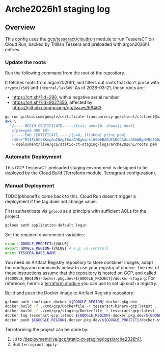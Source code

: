 # Arche2026h1 staging log

## Overview

This config uses the
[gcp/tesseract/cloudrun](/deployment/modules/gcp/tesseract/cloudrun) module to
run TesseraCT on Cloud Run, backed by Trillian Tessera and preloaded with
argon2026h1 entries.

### Update the roots

Run the following command from the root of the repository.

It fetches roots from argon2026h1, and filters out roots that don't parse with
`crypto/x509` and `internal/lax509`.  As of 2026-03-21, these roots are:

- https://crt.sh/?id=298, with a negative serial number
- https://crt.sh/?id=9027356, affected by https://github.com/golang/go/issues/69463.

```bash
go run github.com/google/certificate-transparency-go/client/ctclient@master get-roots --log_uri=https://ct.googleapis.com/logs/us1/argon2026h1/ --text=false | \
awk \
  '/-----BEGIN CERTIFICATE-----/{c=1; pem=$0; show=1; next}
   c{pem=pem ORS $0}
   /-----END CERTIFICATE-----/{c=0; if(show) print pem}
   ($0=="MIIFxDCCBKygAwIBAgIBAzANBgkqhkiG9w0BAQUFADCCAUsxGDAWBgNVBC0DDwBT"||$0=="MIIFVjCCBD6gAwIBAgIQ7is969Qh3hSoYqwE893EATANBgkqhkiG9w0BAQUFADCB"){show=0}' \
   > deployment/live/gcp/static-ct-staging/logs/arche2026h1/roots.pem
```

### Automatic Deployment

This GCP TesseraCT preloaded staging environment is designed to be deployed by
the Cloud Build ([Terraform module](/deployment/modules/gcp/cloudbuild/tesseract/),
[Terragrunt configuration](/deployment/live/gcp/static-ct-staging/cloudbuild/arche2026h1/)).

### Manual Deployment

TODO(phboneff): come back to this, Cloud Run doesn't trigger a deployment if the
tag does not change value.

First authenticate via `gcloud` as a principle with sufficient ACLs for
the project:

```sh
gcloud auth application-default login
```

Set the required environment variables:

```sh
export GOOGLE_PROJECT={VALUE}
export GOOGLE_REGION={VALUE} # e.g: us-central1
unset TESSERA_BASE_NAME
```

You need an Artifact Registry repository to store container images; adapt the
configs and commands below to use your registry of choice. The rest of these
instructions assume that the repository is hosted on GCP, and called
`${GOOGLE_REGION}-docker.pkg.dev/${GOOGLE_PROJECT}/docker-staging`. For
reference, here's a [terraform
module](/deployment/modules/gcp/artifactregistry/) you can use to set up such a
registry.

Build and push the Docker image to Artifact Registry repository:

```sh
gcloud auth configure-docker ${GOOGLE_REGION}-docker.pkg.dev
docker build -f ./cmd/gcp/Dockerfile -t tesseract-binary-gcp:latest .
docker build -f ./cmd/gcp/staging/Dockerfile -t tesseract-gcp:latest .
docker tag tesseract-gcp:latest ${GOOGLE_REGION}-docker.pkg.dev/${GOOGLE_PROJECT}/docker-staging/tesseract-gcp:latest
docker push ${GOOGLE_REGION}-docker.pkg.dev/${GOOGLE_PROJECT}/docker-staging/tesseract-gcp
```

Terraforming the project can be done by:

1. `cd` to
[/deployment/live/gcp/static-ct-staging/logs/arche2026h1/](/deployment/live/gcp/static-ct-staging/logs/arche2026h1/).
2. Run `terragrunt apply`.
